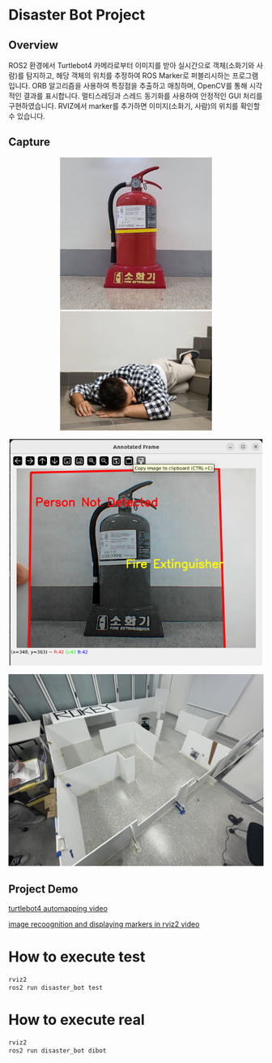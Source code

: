 # Disaster Bot Project

## Overview
ROS2 환경에서 Turtlebot4 카메라로부터 이미지를 받아 실시간으로 객체(소화기와 사람)를 탐지하고, 해당 객체의 위치를 추정하여 ROS Marker로 퍼블리시하는 프로그램입니다. ORB 알고리즘을 사용하여 특징점을 추출하고 매칭하며, OpenCV를 통해 시각적인 결과를 표시합니다. 멀티스레딩과 스레드 동기화를 사용하여 안정적인 GUI 처리를 구현하였습니다. RVIZ에서 marker를 추가하면 이미지(소화기, 사람)의 위치를 확인할 수 있습니다.

## Capture
<p align="center">
  <img src="disaster_bot/ext_orig.png" alt="Fire Extinguisher Detection" width="300">
  <img src="disaster_bot/man_orig.png" alt="Fallen Man Detection" width="300">
</p>

<p align="center">
  <img src="capture/orb_recog_firex.png" alt="Fire Extinguisher Detection" width="500">
</p>

<p align="center">
  <img src="capture/ttb4_playground.jpeg" alt="ttb4_playground" width="1000">
</p>


## Project Demo
[turtlebot4 automapping video](capture/ttb4_automapping_navigation.mp4)

[image recoognition and displaying markers in rviz2 video](capture/demo.gif)

How to execute test
===============================
```console
rviz2
ros2 run disaster_bot test
```

How to execute real
===============================
```console
rviz2
ros2 run disaster_bot dibot
```

